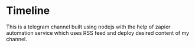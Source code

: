 # Timeline
This is a telegram channel built using nodejs with the help of zapier automation service which uses RSS feed and deploy desired content of my channel. 
